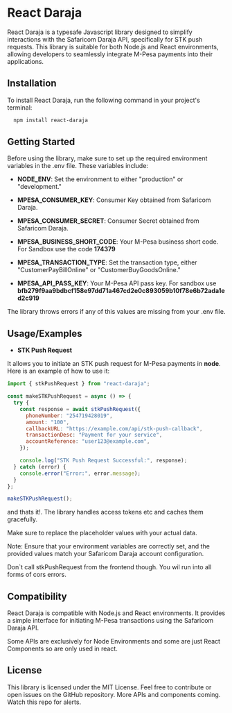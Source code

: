 # React Daraja

React Daraja is a typesafe Javascript library designed to simplify interactions with the Safaricom Daraja API, specifically for STK push requests. This library is suitable for both Node.js and React environments, allowing developers to seamlessly integrate M-Pesa payments into their applications.

## Installation

To install React Daraja, run the following command in your project's terminal:

```bash
  npm install react-daraja
```

## Getting Started

Before using the library, make sure to set up the required environment variables in the .env file. These variables include:

- **NODE_ENV**: Set the environment to either "production" or "development."

- **MPESA_CONSUMER_KEY**: Consumer Key obtained from Safaricom Daraja.

- **MPESA_CONSUMER_SECRET**: Consumer Secret obtained from Safaricom Daraja.

- **MPESA_BUSINESS_SHORT_CODE**: Your M-Pesa business short code. For Sandbox use the code **174379**

- **MPESA_TRANSACTION_TYPE**: Set the transaction type, either "CustomerPayBillOnline" or "CustomerBuyGoodsOnline."

- **MPESA_API_PASS_KEY**: Your M-Pesa API pass key. For sandbox use **bfb279f9aa9bdbcf158e97dd71a467cd2e0c893059b10f78e6b72ada1ed2c919**

The library throws errors if any of this values are missing from your .env file.

## Usage/Examples

- **STK Push Request**

It allows you to initiate an STK push request for M-Pesa payments in **node**. Here is an example of how to use it:

```javascript
import { stkPushRequest } from "react-daraja";

const makeSTKPushRequest = async () => {
  try {
    const response = await stkPushRequest({
      phoneNumber: "254719428019",
      amount: "100",
      callbackURL: "https://example.com/api/stk-push-callback",
      transactionDesc: "Payment for your service",
      accountReference: "user123@example.com",
    });

    console.log("STK Push Request Successful:", response);
  } catch (error) {
    console.error("Error:", error.message);
  }
};

makeSTKPushRequest();
```

and thats it!. The library handles access tokens etc and caches them gracefully.

Make sure to replace the placeholder values with your actual data.

Note: Ensure that your environment variables are correctly set, and the provided values match your Safaricom Daraja account configuration.

Don`t call stkPushRequest from the frontend though. You wil run into all forms of cors errors.

## Compatibility

React Daraja is compatible with Node.js and React environments. It provides a simple interface for initiating M-Pesa transactions using the Safaricom Daraja API.

Some APIs are exclusively for Node Environments and some are just React Components so are only used in react.

## License

This library is licensed under the MIT License. Feel free to contribute or open issues on the GitHub repository. More APIs and components coming. Watch this repo for alerts.

